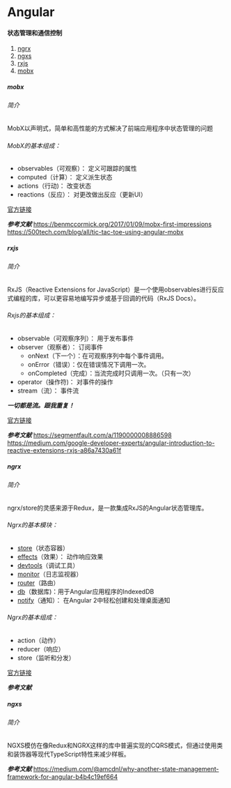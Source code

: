 # Angular

#### 状态管理和通信控制
1. [ngrx](https://github.com/ngrx/store)
2. [ngxs](https://ngxs.gitbooks.io/ngxs)
3. [rxjs](http://reactivex.io/rxjs)
4. [mobx](https://github.com/mobxjs/mobx-angular)

##### mobx 
###### 简介
MobX以声明式，简单和高性能的方式解决了前端应用程序中状态管理的问题

###### MobX的基本组成：
+ observables（可观察）： 定义可跟踪的属性
+ computed（计算）： 定义派生状态
+ actions（行动)： 改变状态
+ reactions（反应）： 对更改做出反应（更新UI）


[官方链接](https://mobx.js.org)

***参考文献***
https://benmccormick.org/2017/01/09/mobx-first-impressions
https://500tech.com/blog/all/tic-tac-toe-using-angular-mobx

##### rxjs 
###### 简介
RxJS（Reactive Extensions for JavaScript）是一个使用observables进行反应式编程的库，可以更容易地编写异步或基于回调的代码（RxJS Docs）。

###### Rxjs的基本组成：
+ observable（可观察序列）： 用于发布事件
+ observer（观察者）： 订阅事件
	+ onNext（下一个）：在可观察序列中每个事件调用。
	+ onError（错误）：仅在错误情况下调用一次。
	+ onCompleted（完成）：当流完成时只调用一次。（只有一次）
+ operator（操作符)： 对事件的操作
+ stream（流）： 事件流

***一切都是流。跟我重复！***

[官方链接](http://reactivex.io)

***参考文献***
https://segmentfault.com/a/1190000008886598
https://medium.com/google-developer-experts/angular-introduction-to-reactive-extensions-rxjs-a86a7430a61f

##### ngrx 
###### 简介
ngrx/store的灵感来源于Redux，是一款集成RxJS的Angular状态管理库。

###### Ngrx的基本模块：
+ [store](https://github.com/ngrx/platform/blob/master/docs/store/README.md)（状态容器）
+ [effects](https://github.com/ngrx/platform/blob/master/docs/effects/README.md)（效果）： 动作响应效果
+ [devtools](https://github.com/ngrx/platform/blob/master/docs/store-devtools/README.md)（调试工具）
+ [monitor](https://github.com/ngrx/store-log-monitor/blob/master/README.md)（日志监视器）
+ [router](https://github.com/ngrx/platform/blob/master/docs/router-store/README.md)（路由）
+ [db](https://github.com/ngrx/db/blob/master/README.md)（数据库)：用于Angular应用程序的IndexedDB
+ [notify](https://github.com/ngrx/notify/blob/master/README.md)（通知）： 在Angular 2中轻松创建和处理桌面通知

###### Ngrx的基本组成：
+ action（动作）
+ reducer（响应）
+ store（监听和分发）


[官方链接](http://ngrx.github.io/)


***参考文献***


##### ngxs 
###### 简介
NGXS模仿在像Redux和NGRX这样的库中普遍实现的CQRS模式，但通过使用类和装饰器等现代TypeScript特性来减少样板。

***参考文献***
https://medium.com/@amcdnl/why-another-state-management-framework-for-angular-b4b4c19ef664